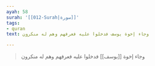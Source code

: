 ```yaml
---
ayah: 58
surah: '[[012-Surah|سورة]]'
tags:
- quran
text: وجاء إخوة يوسف فدخلوا عليه فعرفهم وهم له منكرون

---
```

> وجاء إخوة [[يوسف]] فدخلوا عليه فعرفهم وهم له منكرون
